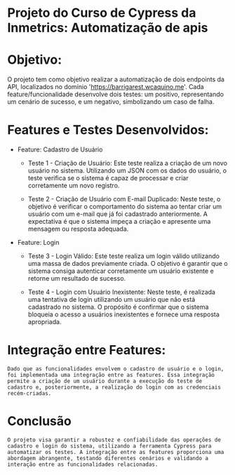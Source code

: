# Projeto do Curso de Cypress da Inmetrics: Automatização de apis

# Objetivo:

  O projeto tem como objetivo realizar a automatização de dois endpoints da API, localizados no domínio 'https://barrigarest.wcaquino.me'. Cada feature/funcionalidade desenvolve dois testes: um positivo,       representando um cenário de sucesso, e um negativo, simbolizando um caso de falha.

# Features e Testes Desenvolvidos:
- Feature: Cadastro de Usuário
    - Teste 1 - Criação de Usuário:
    Este teste realiza a criação de um novo usuário no sistema. Utilizando um JSON com os dados do usuário, o teste verifica se o sistema é capaz de processar e criar corretamente um novo registro.

    - Teste 2 - Criação de Usuário com E-mail Duplicado:
    Neste teste, o objetivo é verificar o comportamento do sistema ao tentar criar um usuário com um e-mail que já foi cadastrado anteriormente. A expectativa é que o sistema impeça a criação e apresente uma mensagem ou resposta adequada.

- Feature: Login
    - Teste 3 - Login Válido:
    Este teste realiza um login válido utilizando uma massa de dados previamente criada. O objetivo é garantir que o sistema consiga autenticar corretamente um usuário existente e retorne um resultado de sucesso.

    - Teste 4 - Login com Usuário Inexistente:
    Neste teste, é realizada uma tentativa de login utilizando um usuário que não está cadastrado no sistema. O propósito é confirmar que o sistema bloqueia o acesso a usuários inexistentes e fornece uma resposta apropriada.

# Integração entre Features:

    Dado que as funcionalidades envolvem o cadastro de usuário e o login, foi implementada uma integração entre as features. Essa integração permite a criação de um usuário durante a execução do teste de cadastro e, posteriormente, a realização do login com as credenciais recém-criadas.

# Conclusão

    O projeto visa garantir a robustez e confiabilidade das operações de cadastro e login do sistema, utilizando a ferramenta Cypress para automatizar os testes. A integração entre as features proporciona uma abordagem abrangente, testando diferentes cenários e validando a interação entre as funcionalidades relacionadas.


